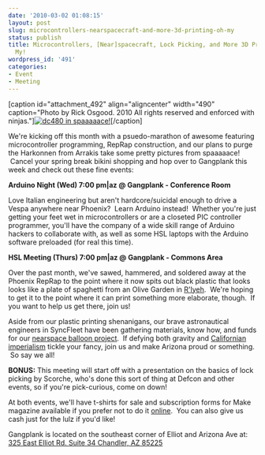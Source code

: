 ```yaml
---
date: '2010-03-02 01:08:15'
layout: post
slug: microcontrollers-nearspacecraft-and-more-3d-printing-oh-my
status: publish
title: Microcontrollers, [Near]spacecraft, Lock Picking, and More 3D Printing, Oh
  My!
wordpress_id: '491'
categories:
- Event
- Meeting
---
```


[caption id="attachment_492" align="aligncenter" width="490" caption="Photo by Rick Osgood. 2010 All rights reserved and enforced with ninjas."][![dc480 in spaaaaace!](http://www.heatsynclabs.org/wp-content/uploads/2010/03/n138900389_30087204_2939.jpg)](http://www.heatsynclabs.org/wp-content/uploads/2010/03/n138900389_30087204_2939.jpg)[/caption]

We're kicking off this month with a psuedo-marathon of awesome featuring microcontroller programming, RepRap construction, and our plans to purge the Harkonnen from Arrakis take some pretty pictures from spaaaaace!  Cancel your spring break bikini shopping and hop over to Gangplank this week and check out these fine events:

**Arduino Night (Wed) 7:00 pm|az @ Gangplank - Conference Room**

Love Italian engineering but aren't hardcore/suicidal enough to drive a Vespa anywhere near Phoenix?  Learn Arduino instead!  Whether you're just getting your feet wet in microcontrollers or are a closeted PIC controller programmer, you'll have the company of a wide skill range of Arduino hackers to collaborate with, as well as some HSL laptops with the Arduino software preloaded (for real this time).

**HSL Meeting (Thurs) 7:00 pm|az @ Gangplank - Commons Area**

Over the past month, we've sawed, hammered, and soldered away at the Phoenix RepRap to the point where it now spits out black plastic that looks looks like a plate of spaghetti from an Olive Garden in [R'lyeh](http://en.wikipedia.org/wiki/R'lyeh).  We're hoping to get it to the point where it can print something more elaborate, though.  If you want to help us get there, join us!

Aside from our plastic printing shenanigans, our brave astronautical engineers in SyncFleet have been gathering materials, know how, and funds for our [nearspace balloon project](http://www.heatsynclabs.org/wiki/Nearspace_Balloon).  If defying both gravity and [Californian imperialism](http://www.youtube.com/watch?v=-ZgS98Hnqlg) tickle your fancy, join us and make Arizona proud or something.  So say we all!

**BONUS:** This meeting will start off with a presentation on the basics of lock picking by Scorche, who's done this sort of thing at Defcon and other events, so if you're pick-curious, come on down!

At both events, we'll have t-shirts for sale and subscription forms for Make magazine available if you prefer not to do it [online](https://readerservices.makezine.com/MK/subnew.aspx?PC=MK&PK=2900068&FC=UNITED+STATES).  You can also give us cash just for the lulz if you'd like!

Gangplank is located on the southeast corner of Elliot and Arizona Ave at:
[325 East Elliot Rd. Suite 34
Chandler, AZ 85225](http://maps.google.com/maps?f=q&source=s_q&hl=en&geocode=&q=325+East+Elliot+Rd.+Suite+34+Chandler,+AZ+85225&sll=37.0625,-95.677068&sspn=46.005754,59.414063&ie=UTF8&hq=&hnear=325+E+Elliot+Rd,+Chandler,+Maricopa,+Arizona+85225&t=h&z=16)
